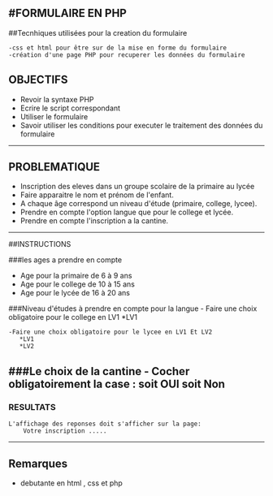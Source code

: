 #FORMULAIRE EN PHP
---
##Tecnhiques utilisées pour la creation du formulaire

    -css et html pour être sur de la mise en forme du formulaire
    -création d'une page PHP pour recuperer les données du formulaire
    
## OBJECTIFS 

- Revoir la syntaxe PHP
- Ecrire le script correspondant
- Utiliser le formulaire 
- Savoir utiliser les conditions pour executer le traitement des données du 
  formulaire
---
## PROBLEMATIQUE

- Inscription des eleves dans un groupe scolaire de la primaire au lycée
- Faire apparaitre le nom et prénom de l'enfant.
- A chaque âge correspond un niveau d'étude (primaire, college, lycee).
- Prendre en compte l'option langue que pour le college et lycée.
- Prendre en compte l'inscription a la cantine.

---
##INSTRUCTIONS

###les ages a prendre en compte 
- Age pour la primaire de 6 à 9 ans
- Age pour le college de 10 à 15 ans
- Age pour le lycée de 16 à 20 ans
  
###Niveau d'études à prendre en compte pour la langue
    - Faire une choix obligatoire pour le college en LV1
       *LV1

    -Faire une choix obligatoire pour le lycee en LV1 Et LV2
       *LV1
       *LV2

###Le choix de la cantine 
    - Cocher obligatoirement la case : soit OUI soit Non
  ---

### RESULTATS

    L'affichage des reponses doit s'afficher sur la page:
        Votre inscription .....
---
## Remarques

- debutante en html , css et php
